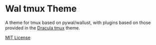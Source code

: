 # Wal tmux Theme

A theme for tmux based on pywal/wallust, with plugins based on those provided in the
[Dracula tmux](https://github.com/dracula/tmux) theme.

[MIT License](./LICENSE)
